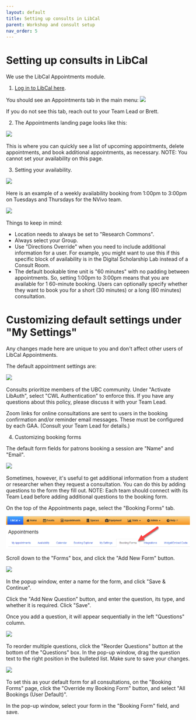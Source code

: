 ```yaml
---
layout: default
title: Setting up consults in LibCal
parent: Workshop and consult setup
nav_order: 5
---
```

# Setting up consults in LibCal

We use the LibCal Appointments module.

1. [Log in to LibCal here](https://library-ubc-ca.libapps.com/libapps/login.php?site_id=9123&target=).

You should see an Appointments tab in the main menu:
![](../../assets/images/libcalappointmentsmenu.png)

If you do not see this tab, reach out to your Team Lead or Brett.

2. The Appointments landing page looks like this:

![](../../assets/images/libcalappointmentslandingpage.png)

This is where you can quickly see a list of upcoming appointments, delete appointments, and book additional appointments, as necessary. NOTE: You cannot set your availability on this page.

3. Setting your availability.

![](../../assets/images/libcalappointmentsavailability.png)

Here is an example of a weekly availability booking from 1:00pm to 3:00pm on Tuesdays and Thursdays for the NVivo team.

![](../../assets/images/libcalappointmentsexamplebooking.png)

Things to keep in mind:
* Location needs to always be set to "Research Commons".
* Always select your Group.
* Use "Directions Override" when you need to include additional information for a user. For example, you might want to use this if this specific block of availability is in the Digital Scholarship Lab instead of a Consult Room.
* The default bookable time unit is "60 minutes" with no padding between appointments. So, setting 1:00pm to 3:00pm means that you are available for 1 60-minute booking. Users can optionally specify whether they want to book you for a short (30 minutes) or a long (60 minutes) consultation.

# Customizing default settings under "My Settings"

Any changes made here are unique to you and don't affect other users of LibCal Appointments.

The default appointment settings are:

![](../../assets/images/libcalappointmentsdefaultsettings.png)

Consults prioritize members of the UBC community. Under "Activate LibAuth", select "CWL Authentication" to enforce this. If you have any questions about this policy, please discuss it with your Team Lead.

Zoom links for online consultations are sent to users in the booking confirmation and/or reminder email messages. These must be configured by each GAA. (Consult your Team Lead for details.)

4. Customizing booking forms

The default form fields for patrons booking a session are "Name" and "Email".

![](../../assets/images/defaultformsettings.png)

Sometimes, however, it's useful to get additional information from a student or researcher when they request a consultation. You can do this by adding questions to the form they fill out. NOTE: Each team should connect with its Team Lead before adding additional questions to the booking form.

On the top of the Appointments page, select the "Booking Forms" tab.

![](../../assets/images/libcal-appointments-booking-forms-tab.png)

Scroll down to the "Forms" box, and click the "Add New Form" button.

![](../../assets/images/questionpopup.png)

In the popup window, enter a name for the form, and click "Save & Continue".

Click the "Add New Question" button, and enter the question, its type, and whether it is required. Click "Save".

Once you add a question, it will appear sequentially in the left "Questions" column.

![](../../assets/images/questionadded.png)

To reorder multiple questions, click the "Reorder Questions" button at the bottom of the "Questions" box. In the pop-up window, drag the question text to the right position in the bulleted list. Make sure to save your changes.

![](../../assets/images/dragtoreorder.png)

To set this as your default form for all consultations, on the "Booking Forms" page, click the "Override my Booking Form" button, and select "All Bookings (User Default)".

In the pop-up window, select your form in the "Booking Form" field, and save.
